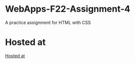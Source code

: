 # WebApps-F22-Assignment-4
A practice assignment for HTML with CSS
# Hosted at
[Hosted at](https://44-563-web-apps-f22.github.io/44563-webapps-assignment-4-S550608/)